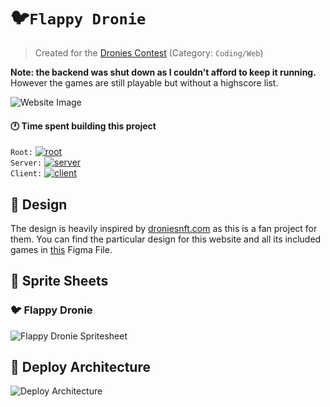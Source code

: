 # 🐦`Flappy Dronie`

> Created for the [Dronies Contest](https://twitter.com/DroniesNFT/status/1471944344009543682) (Category: `Coding/Web`)

**Note: the backend was shut down as I couldn't afford to keep it running.**
However the games are still playable but without a highscore list.

<img src="https://raw.githubusercontent.com/bennodev19/dronies-watch/master/static/website-capture.png" alt="Website Image">

#### 🕐 Time spent building this project
`Root:`
[![root](https://wakatime.com/badge/user/aa5a8ce7-1c57-4f26-a159-ea57ec5ea7c1/project/68dd6a1b-3db7-4c71-9642-a0037081e89b.svg)](https://wakatime.com/badge/user/aa5a8ce7-1c57-4f26-a159-ea57ec5ea7c1/project/68dd6a1b-3db7-4c71-9642-a0037081e89b)
<br/>
`Server:`
[![server](https://wakatime.com/badge/user/aa5a8ce7-1c57-4f26-a159-ea57ec5ea7c1/project/d8b9dac3-a866-4f79-aeee-57eb8a913a18.svg)](https://wakatime.com/badge/user/aa5a8ce7-1c57-4f26-a159-ea57ec5ea7c1/project/d8b9dac3-a866-4f79-aeee-57eb8a913a18)
<br/>
`Client:`
[![client](https://wakatime.com/badge/user/aa5a8ce7-1c57-4f26-a159-ea57ec5ea7c1/project/585bb806-bda9-4ee2-b08c-5a7b4aa18227.svg)](https://wakatime.com/badge/user/aa5a8ce7-1c57-4f26-a159-ea57ec5ea7c1/project/585bb806-bda9-4ee2-b08c-5a7b4aa18227)


## 🌝 Design

The design is heavily inspired by [droniesnft.com](https://droniesnft.com)
as this is a fan project for them.
You can find the particular design for this website 
and all its included games in [this](https://www.figma.com/file/pVgHta34xTBu2XbidHpmDo/?node-id=21%3A959) Figma File.


## 📄 Sprite Sheets

### 🐦 Flappy Dronie
<img src="https://raw.githubusercontent.com/bennodev19/dronies-watch/master/client/src/assets/games/flappydronie/sheet.png" alt="Flappy Dronie Spritesheet">

## 👾 Deploy Architecture

<img src="https://raw.githubusercontent.com/bennodev19/dronies-watch/master/static/deploy-architecture.png" alt="Deploy Architecture">
